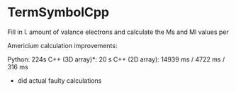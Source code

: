 # TermSymbolCpp

Fill in l. amount of valance electrons and calculate the Ms and Ml values per 

Americium calculation improvements:

Python: 224s
C++ (3D array)*: 20 s 
C++ (2D array): 14939 ms / 4722 ms / 316 ms

* did actual faulty calculations
